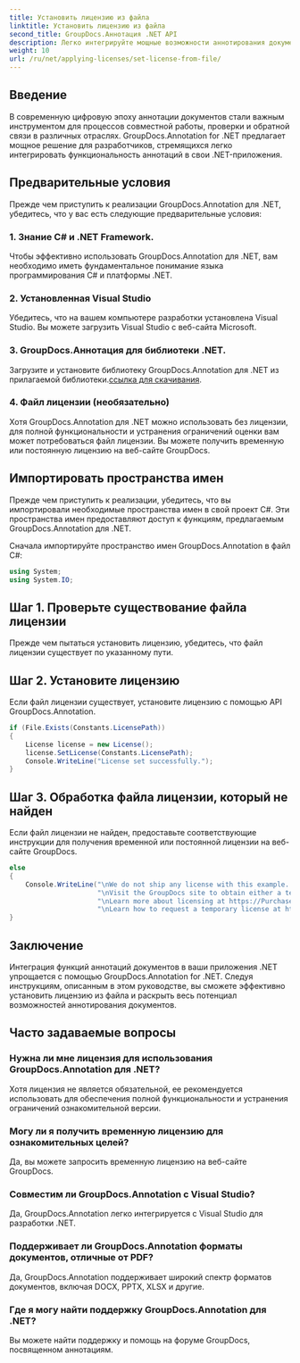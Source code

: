 ```yaml
---
title: Установить лицензию из файла
linktitle: Установить лицензию из файла
second_title: GroupDocs.Аннотация .NET API
description: Легко интегрируйте мощные возможности аннотирования документов в свои приложения .NET с помощью GroupDocs.Annotation for .NET.
weight: 10
url: /ru/net/applying-licenses/set-license-from-file/
---
```

## Введение
В современную цифровую эпоху аннотации документов стали важным инструментом для процессов совместной работы, проверки и обратной связи в различных отраслях. GroupDocs.Annotation for .NET предлагает мощное решение для разработчиков, стремящихся легко интегрировать функциональность аннотаций в свои .NET-приложения.
## Предварительные условия
Прежде чем приступить к реализации GroupDocs.Annotation для .NET, убедитесь, что у вас есть следующие предварительные условия:
### 1. Знание C# и .NET Framework.
Чтобы эффективно использовать GroupDocs.Annotation для .NET, вам необходимо иметь фундаментальное понимание языка программирования C# и платформы .NET.
### 2. Установленная Visual Studio
Убедитесь, что на вашем компьютере разработки установлена Visual Studio. Вы можете загрузить Visual Studio с веб-сайта Microsoft.
### 3. GroupDocs.Аннотация для библиотеки .NET.
 Загрузите и установите библиотеку GroupDocs.Annotation для .NET из прилагаемой библиотеки.[ссылка для скачивания](https://releases.groupdocs.com/annotation/net/).
### 4. Файл лицензии (необязательно)
Хотя GroupDocs.Annotation для .NET можно использовать без лицензии, для полной функциональности и устранения ограничений оценки вам может потребоваться файл лицензии. Вы можете получить временную или постоянную лицензию на веб-сайте GroupDocs.

## Импортировать пространства имен
Прежде чем приступить к реализации, убедитесь, что вы импортировали необходимые пространства имен в свой проект C#. Эти пространства имен предоставляют доступ к функциям, предлагаемым GroupDocs.Annotation для .NET.

Сначала импортируйте пространство имен GroupDocs.Annotation в файл C#:
```csharp
using System;
using System.IO;
```
## Шаг 1. Проверьте существование файла лицензии
Прежде чем пытаться установить лицензию, убедитесь, что файл лицензии существует по указанному пути.
## Шаг 2. Установите лицензию
Если файл лицензии существует, установите лицензию с помощью API GroupDocs.Annotation.
```csharp
if (File.Exists(Constants.LicensePath))
{
    License license = new License();
    license.SetLicense(Constants.LicensePath);
    Console.WriteLine("License set successfully.");
}
```
## Шаг 3. Обработка файла лицензии, который не найден
Если файл лицензии не найден, предоставьте соответствующие инструкции для получения временной или постоянной лицензии на веб-сайте GroupDocs.
```csharp
else
{
    Console.WriteLine("\nWe do not ship any license with this example. " +
                      "\nVisit the GroupDocs site to obtain either a temporary or permanent license. " +
                      "\nLearn more about licensing at https://Purchase.groupdocs.com/faqs/licensing. " +
                      "\nLearn how to request a temporary license at https://Purchase.groupdocs.com/temporary-license.");
}
```

## Заключение
Интеграция функций аннотаций документов в ваши приложения .NET упрощается с помощью GroupDocs.Annotation for .NET. Следуя инструкциям, описанным в этом руководстве, вы сможете эффективно установить лицензию из файла и раскрыть весь потенциал возможностей аннотирования документов.
## Часто задаваемые вопросы
### Нужна ли мне лицензия для использования GroupDocs.Annotation для .NET?
Хотя лицензия не является обязательной, ее рекомендуется использовать для обеспечения полной функциональности и устранения ограничений ознакомительной версии.
### Могу ли я получить временную лицензию для ознакомительных целей?
Да, вы можете запросить временную лицензию на веб-сайте GroupDocs.
### Совместим ли GroupDocs.Annotation с Visual Studio?
Да, GroupDocs.Annotation легко интегрируется с Visual Studio для разработки .NET.
### Поддерживает ли GroupDocs.Annotation форматы документов, отличные от PDF?
Да, GroupDocs.Annotation поддерживает широкий спектр форматов документов, включая DOCX, PPTX, XLSX и другие.
### Где я могу найти поддержку GroupDocs.Annotation для .NET?
Вы можете найти поддержку и помощь на форуме GroupDocs, посвященном аннотациям.